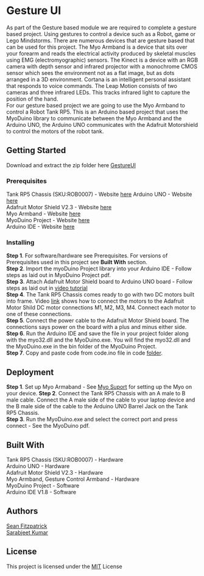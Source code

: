 # Gesture UI

As part of the Gesture based module we are required to complete a gesture based project. Using gestures to control a device such as a Robot, game or Lego Mindstorms. There are numerous devices that are gesture based that can be used for this project. The Myo Armband is a device that sits over your forearm and reads the electrical activity produced by skeletal muscles using EMG (electromyographic) sensors. The Kinect is a device with an RGB camera with depth sensor and infrared projector with a monochrome CMOS sensor which sees the environment not as a flat image, but as dots arranged in a 3D environment. Cortana is an intelligent personal assistant that responds to voice commands. The Leap Motion consists of two cameras and three infrared LEDs. This tracks infrared light to capture the position of the hand.         
For our gesture based project we are going to use the Myo Armband to control a Robot Tank RP5. This is an Arduino based project that uses the MyoDuino library to communicate between the Myo Armband and the Arduino UNO, the Arduino UNO communicates with the Adafruit Motorshield to control the motors of the robot tank. 

## Getting Started

Download and extract the zip folder here [GestureUI](https://github.com/sarbjeetkumar/Gesture-UI-Project/archive/master.zip)        

### Prerequisites

Tank RP5 Chassis (SKU:ROB0007) -  Website [here](https://www.dfrobot.com/wiki/index.php/Tank_RP5_Chassis_(SKU:ROB0007))       
Arduino UNO - Website [here](https://www.arduino.cc/en/Main/ArduinoBoardUno)       
Adafruit Motor Shield V2.3 - Website [here](https://www.adafruit.com/products/1438)       
Myo Armband - Website [here](https://www.myo.com/)    
MyoDuino Project - Website [here](https://market.myo.com/app/54bd7403e4b00db53ad527a2/myoduino-)      
Arduino IDE - Website [here](https://www.arduino.cc/en/main/software)        


### Installing

**Step 1**. For software/hardware see Prerequisites. For versions of Prerequisites used in this project see **Built With** section.       
**Step 2**. Import the myoDuino Project library into your Arduino IDE - Follow steps as laid out in MyoDuino Project pdf.         
**Step 3**. Attach Adafruit Motor Shield board to Arduino UNO board - Follow steps as laid out in [video tutorial](https://www.youtube.com/watch?v=vN_gcyWKCxY)                 
**Step 4**. The Tank RP5 Chassis comes ready to go with two DC motors built into frame. Video [link](https://www.youtube.com/watch?v=vN_gcyWKCxY) shows how to connect the motors to the Adafruit Motor Shild DC motor connections M1, M2, M3, M4. Connect each motor to one of these connections.        
**Step 5**. Connect the power cable to the Adafruit Motor Shield board. The connections says power on the board with a plus and minus either side.      
**Step 6**. Run the Arduino IDE and save the file in your project folder along with the myo32.dll and the MyoDuino.exe. You will find the myo32.dll and the MyoDuino.exe in the bin folder of the MyoDuino Project.         
**Step 7**. Copy and paste code from code.ino file in code [folder](https://github.com/seanJosephFitzpatrick/Gesture-UI-Project/tree/master/code).                  

## Deployment

**Step 1**. Set up Myo Armaband - See [Myo Suport](https://support.getmyo.com/hc/en-us) for setting up the Myo on your device.
**Step 2**. Connect the Tank RP5 Chassis with an A male to B male cable. Connect the A male side of the cable to your laptop device and the B male side of the cable to the Arduino UNO Barrel Jack on the Tank RP5 Chassis.         
**Step 3**. Run the MyoDuino.exe and select the correct port and press connect - See the MyoDuino pdf.         


## Built With

Tank RP5 Chassis (SKU:ROB0007) -  Hardware      
Arduino UNO - Hardware     
Adafruit Motor Shield V2.3 - Hardware     
Myo Armband, Gesture Control Armband - Hardware   
MyoDuino Project - Software     
Arduino IDE V1.8 - Software

## Authors

[Sean Fitzpatrick](https://github.com/seanJosephFitzpatrick/Gesture-UI-Project)            
[Sarabjeet Kumar](https://github.com/sarbjeetkumar/Gesture-UI-Project)

## License

This project is licensed under the [MIT](https://github.com/seanJosephFitzpatrick/Gesture-UI-Project/blob/master/LICENSE) License 

